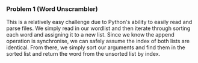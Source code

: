 ### Problem 1 (Word Unscrambler)
This is a relatively easy challenge due to Python's ability to easily read and parse files. We simply read in our wordlist and then iterate through sorting each word and assigning it to a new list. Since we know the append operation is synchronise, we can safely assume the index of both lists are identical. From there, we simply sort our arguments and find them in the sorted list and return the word from the unsorted list by index.